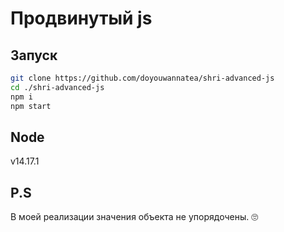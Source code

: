 # Продвинутый js

## Запуск

```bash
git clone https://github.com/doyouwannatea/shri-advanced-js
cd ./shri-advanced-js
npm i
npm start
```

## Node

v14.17.1

## P.S

В моей реализации значения объекта не упорядочены. 🙄
